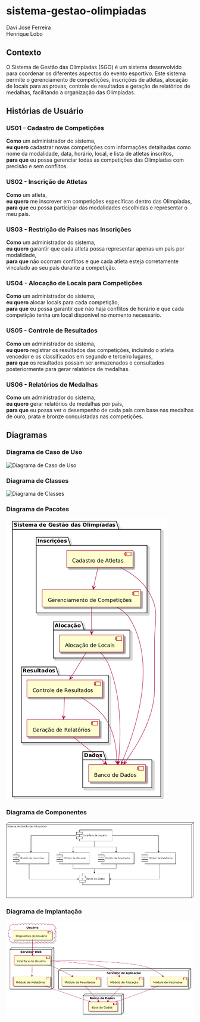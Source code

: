 # sistema-gestao-olimpiadas

Davi José Ferreira  
Henrique Lobo

## Contexto

O Sistema de Gestão das Olimpíadas (SGO) é um sistema desenvolvido para coordenar os diferentes aspectos do evento esportivo. Este sistema permite o gerenciamento de competições, inscrições de atletas, alocação de locais para as provas, controle de resultados e geração de relatórios de medalhas, facilitando a organização das Olimpíadas.

## Histórias de Usuário

### US01 - Cadastro de Competições
**Como** um administrador do sistema,  
**eu quero** cadastrar novas competições com informações detalhadas como nome da modalidade, data, horário, local, e lista de atletas inscritos,  
**para que** eu possa gerenciar todas as competições das Olimpíadas com precisão e sem conflitos.

### US02 - Inscrição de Atletas
**Como** um atleta,  
**eu quero** me inscrever em competições específicas dentro das Olimpíadas,  
**para que** eu possa participar das modalidades escolhidas e representar o meu país.

### US03 - Restrição de Países nas Inscrições
**Como** um administrador do sistema,  
**eu quero** garantir que cada atleta possa representar apenas um país por modalidade,  
**para que** não ocorram conflitos e que cada atleta esteja corretamente vinculado ao seu país durante a competição.

### US04 - Alocação de Locais para Competições
**Como** um administrador do sistema,  
**eu quero** alocar locais para cada competição,  
**para que** eu possa garantir que não haja conflitos de horário e que cada competição tenha um local disponível no momento necessário.

### US05 - Controle de Resultados
**Como** um administrador do sistema,  
**eu quero** registrar os resultados das competições, incluindo o atleta vencedor e os classificados em segundo e terceiro lugares,  
**para que** os resultados possam ser armazenados e consultados posteriormente para gerar relatórios de medalhas.

### US06 - Relatórios de Medalhas
**Como** um administrador do sistema,  
**eu quero** gerar relatórios de medalhas por país,  
**para que** eu possa ver o desempenho de cada país com base nas medalhas de ouro, prata e bronze conquistadas nas competições.

## Diagramas

### Diagrama de Caso de Uso
![Diagrama de Caso de Uso](imagens/diagrama-de-caso-de-uso.png)

### Diagrama de Classes
![Diagrama de Classes](imagens/diagrama-de-classes.png)

### Diagrama de Pacotes
![Diagrama de Pacotes](imagens/diagrama-de-pacotes.png)

### Diagrama de Componentes
![Diagrama de Componentes](imagens/diagrama-de-componentes.png)

### Diagrama de Implantação
![Diagrama de Implantação](imagens/diagrama-de-implantação.png)